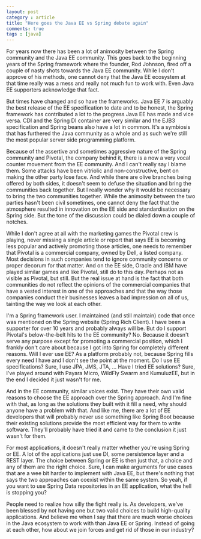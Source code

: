 ```yaml
---
layout: post
category : article
title: "Here goes the Java EE vs Spring debate again"
comments: true
tags : [java]
---
```


For years now there has been a lot of animosity between the Spring community and the Java EE community. This goes back to the beginning years of the Spring framework where the founder, Rod Johnson, fired off a couple of nasty shots towards the Java EE community. While I don't approve of his methods, one cannot deny that the Java EE ecosystem at that time really was a mess and really not much fun to work with. Even Java EE supporters acknowledge that fact. 

But times have changed and so have the frameworks. Java EE 7 is arguably the best release of the EE specification to date and to be honest, the Spring framework has contributed a lot to the progress Java EE has made and vice versa. CDI and the Spring DI container are very similar and the EJB3 specification and Spring beans also have a lot in common. It's a symbiosis that has furthered the Java community as a whole and as such we're still the most popular server side programming platform. 

Because of the assertive and sometimes aggressive nature of the Spring community and Pivotal, the company behind it, there is a now a very vocal counter movement from the EE community. And I can't really say I blame them. Some attacks have been vitriolic and non-constructive, bent on making the other party lose face. And while there are olive branches being offered by both sides, it doesn't seem to defuse the situation and bring the communities back together. But I really wonder why it would be necessary to bring the two communities together. While the animosity between the two parties hasn't been civil sometimes, one cannot deny the fact that the atmosphere resulted in innovation on the EE side and standardisation on the Spring side. But the tone of the discussion could be dialed down a couple of notches.

While I don't agree at all with the marketing games the Pivotal crew is playing, never missing a single article or report that says EE is becoming less popular and actively promoting those articles, one needs to remember that Pivotal is a commercial company, owned by Dell, a listed company. Most decisions in such companies tend to ignore community concerns or proper decorum for that matter. And on the EE side, Oracle and IBM have played similar games and like Pivotal, still do to this day. Perhaps not as visible as Pivotal, but still. But the real issue at hand is the fact that both communities do not reflect the opinions of the commercial companies that have a vested interest in one of the approaches and that the way those companies conduct their businesses leaves a bad impression on all of us, tainting the way we look at each other.

I'm a Spring framework user. I maintained (and still maintain) code that once was mentioned on the Spring website (Spring Rich Client). I have been a supporter for over 10 years and probably always will be. But do I support Pivotal's below-the-belt hits to the EE community? No. Because it doesn't serve any purpose except for promoting a commercial position, which I frankly don't care about because I got into Spring for completely different reasons. Will I ever use EE? As a platform probably not, because Spring fills every need I have and I don't see the point at the moment. Do I use EE specifications? Sure, I use JPA, JMS, JTA, ... Have I tried EE solutions? Sure, I've played around with Payara Micro, WildFly Swarm and KumuluzEE, but in the end I decided it just wasn't for me.

And in the EE community, similar voices exist. They have their own valid reasons to choose the EE approach over the Spring approach. And I'm fine with that, as long as the solutions they built with it fill a need, why should anyone have a problem with that. And like me, there are a lot of EE developers that will probably never use something like Spring Boot because their existing solutions provide the most efficient way for them to write software. They'll probably have tried it and came to the conclusion it just wasn't for them.

For most applications, it doesn't really matter whether you're using Spring or EE. A lot of the applications just use DI, some persistence layer and a REST layer. The choice between Spring or EE is then just that, a choice and any of them are the right choice. Sure, I can make arguments for use cases that are a wee bit harder to implement with Java EE, but there's nothing that says the two approaches can coexist within the same system. So yeah, if you want to use Spring Data repositories in an EE application, what the hell is stopping you? 

People need to realize how silly the fight really is. As developers, we've been blessed by not having one but two valid choices to build high-quality applications. And believe me when I say that there are much worse choices in the Java ecosystem to work with than Java EE or Spring. Instead of going at each other, how about we join forces and get rid of those in our industry?